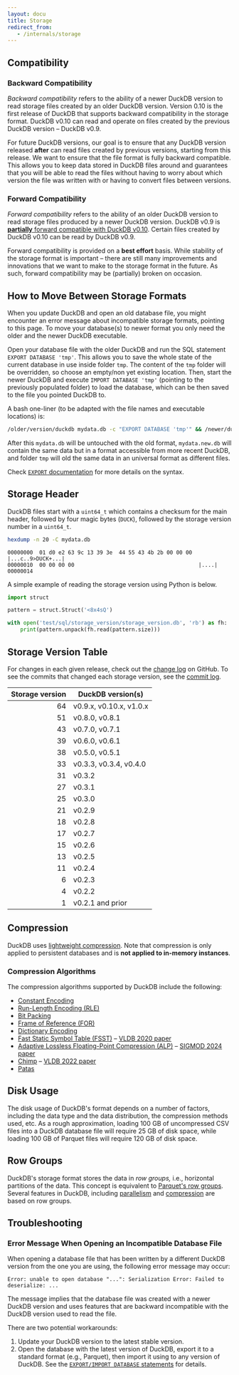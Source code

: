 ```yaml
---
layout: docu
title: Storage
redirect_from:
   - /internals/storage
---
```


## Compatibility

### Backward Compatibility

_Backward compatibility_ refers to the ability of a newer DuckDB version to read storage files created by an older DuckDB version. Version 0.10 is the first release of DuckDB that supports backward compatibility in the storage format. DuckDB v0.10 can read and operate on files created by the previous DuckDB version – DuckDB v0.9.

For future DuckDB versions, our goal is to ensure that any DuckDB version released **after** can read files created by previous versions, starting from this release. We want to ensure that the file format is fully backward compatible. This allows you to keep data stored in DuckDB files around and guarantees that you will be able to read the files without having to worry about which version the file was written with or having to convert files between versions.

### Forward Compatibility

_Forward compatibility_ refers to the ability of an older DuckDB version to read storage files produced by a newer DuckDB version. DuckDB v0.9 is [**partially** forward compatible with DuckDB v0.10](/2024/02/13/announcing-duckdb-0100#forward-compatibility). Certain files created by DuckDB v0.10 can be read by DuckDB v0.9.

Forward compatibility is provided on a **best effort** basis. While stability of the storage format is important – there are still many improvements and innovations that we want to make to the storage format in the future. As such, forward compatibility may be (partially) broken on occasion.

## How to Move Between Storage Formats

When you update DuckDB and open an old database file, you might encounter an error message about incompatible storage formats, pointing to this page.
To move your database(s) to newer format you only need the older and the newer DuckDB executable.

Open your database file with the older DuckDB and run the SQL statement `EXPORT DATABASE 'tmp'`. This allows you to save the whole state of the current database in use inside folder `tmp`.
The content of the `tmp` folder will be overridden, so choose an empty/non yet existing location. Then, start the newer DuckDB and execute `IMPORT DATABASE 'tmp'` (pointing to the previously populated folder) to load the database, which can be then saved to the file you pointed DuckDB to.

A bash one-liner (to be adapted with the file names and executable locations) is:

```bash
/older/version/duckdb mydata.db -c "EXPORT DATABASE 'tmp'" && /newer/duckdb mydata.new.db -c "IMPORT DATABASE 'tmp'"
```

After this `mydata.db` will be untouched with the old format, `mydata.new.db` will contain the same data but in a format accessible from more recent DuckDB, and folder `tmp` will old the same data in an universal format as different files.

Check [`EXPORT` documentation](../sql/statements/export) for more details on the syntax.

## Storage Header

DuckDB files start with a `uint64_t` which contains a checksum for the main header, followed by four magic bytes (`DUCK`), followed by the storage version number in a `uint64_t`.

```bash
hexdump -n 20 -C mydata.db
```

```text
00000000  01 d0 e2 63 9c 13 39 3e  44 55 43 4b 2b 00 00 00  |...c..9>DUCK+...|
00000010  00 00 00 00                                       |....|
00000014
```

A simple example of reading the storage version using Python is below.

```python
import struct

pattern = struct.Struct('<8x4sQ')

with open('test/sql/storage_version/storage_version.db', 'rb') as fh:
    print(pattern.unpack(fh.read(pattern.size)))
```

## Storage Version Table

For changes in each given release, check out the [change log](https://github.com/duckdb/duckdb/releases) on GitHub.
To see the commits that changed each storage version, see the [commit log](https://github.com/duckdb/duckdb/commits/main/src/storage/storage_info.cpp).

<div class="narrow_table"></div>

| Storage version | DuckDB version(s)               |
|----------------:|---------------------------------|
| 64              | v0.9.x, v0.10.x, v1.0.x         |
| 51              | v0.8.0, v0.8.1                  |
| 43              | v0.7.0, v0.7.1                  |
| 39              | v0.6.0, v0.6.1                  |
| 38              | v0.5.0, v0.5.1                  |
| 33              | v0.3.3, v0.3.4, v0.4.0          |
| 31              | v0.3.2                          |
| 27              | v0.3.1                          |
| 25              | v0.3.0                          |
| 21              | v0.2.9                          |
| 18              | v0.2.8                          |
| 17              | v0.2.7                          |
| 15              | v0.2.6                          |
| 13              | v0.2.5                          |
| 11              | v0.2.4                          |
| 6               | v0.2.3                          |
| 4               | v0.2.2                          |
| 1               | v0.2.1 and prior                |

## Compression

DuckDB uses [lightweight compression](/2022/10/28/lightweight-compression).
Note that compression is only applied to persistent databases and is **not applied to in-memory instances**.

### Compression Algorithms

The compression algorithms supported by DuckDB include the following:

* [Constant Encoding](/2022/10/28/lightweight-compression#constant-encoding)
* [Run-Length Encoding (RLE)](/2022/10/28/lightweight-compression#run-length-encoding-rle)
* [Bit Packing](/2022/10/28/lightweight-compression#bit-packing)
* [Frame of Reference (FOR)](/2022/10/28/lightweight-compression#frame-of-reference)
* [Dictionary Encoding](/2022/10/28/lightweight-compression#dictionary-encoding)
* [Fast Static Symbol Table (FSST)](/2022/10/28/lightweight-compression#fsst) – [VLDB 2020 paper](https://www.vldb.org/pvldb/vol13/p2649-boncz.pdf)
* [Adaptive Lossless Floating-Point Compression (ALP)](/2024/02/13/announcing-duckdb-0100#adaptive-lossless-floating-point-compression-alp) – [SIGMOD 2024 paper](https://ir.cwi.nl/pub/33334/33334.pdf)
* [Chimp](/2022/10/28/lightweight-compression#chimp--patas) – [VLDB 2022 paper](https://www.vldb.org/pvldb/vol15/p3058-liakos.pdf)
* [Patas](/2022/11/14/announcing-duckdb-060#compression-improvements)

## Disk Usage

The disk usage of DuckDB's format depends on a number of factors, including the data type and the data distribution, the compression methods used, etc.
As a rough approximation, loading 100 GB of uncompressed CSV files into a DuckDB database file will require 25 GB of disk space, while loading 100 GB of Parquet files will require 120 GB of disk space.

## Row Groups

DuckDB's storage format stores the data in _row groups,_ i.e., horizontal partitions of the data.
This concept is equivalent to [Parquet's row groups](https://parquet.apache.org/docs/concepts/).
Several features in DuckDB, including [parallelism](/docs/guides/performance/how_to_tune_workloads) and [compression](/2022/10/28/lightweight-compression) are based on row groups.

## Troubleshooting

### Error Message When Opening an Incompatible Database File

When opening a database file that has been written by a different DuckDB version from the one you are using, the following error message may occur:

```console
Error: unable to open database "...": Serialization Error: Failed to deserialize: ...
```

The message implies that the database file was created with a newer DuckDB version and uses features that are backward incompatible with the DuckDB version used to read the file.

There are two potential workarounds:

1. Update your DuckDB version to the latest stable version.
2. Open the database with the latest version of DuckDB, export it to a standard format (e.g., Parquet), then import it using to any version of DuckDB. See the [`EXPORT/IMPORT DATABASE` statements](../sql/statements/export) for details.
